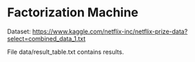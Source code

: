 
# Factorization Machine

Dataset: https://www.kaggle.com/netflix-inc/netflix-prize-data?select=combined_data_1.txt

File data/result_table.txt contains results.
